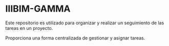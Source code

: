 # IIIBIM-GAMMA
Este repositorio es utilizado para organizar y realizar un seguimiento de las tareas en un proyecto.

Proporciona una forma centralizada de gestionar y asignar tareas.
